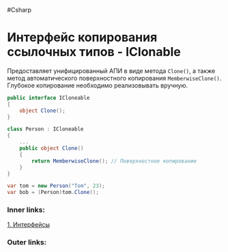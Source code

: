 #Csharp  

# Интерфейс копирования ссылочных типов - IClonable

Предоставляет унифицированный АПИ в виде метода `Clone()`, а также метод автоматического поверхностного копирования `MemberwiseClone()`.
Глубокое копирование необходимо реализовывать вручную.

```csharp
public interface ICloneable
{
    object Clone();
}

class Person : ICloneable
{
    ...
    public object Clone()
    {
        return MemberwiseClone(); // Поверхностное копирование
    }
}

var tom = new Person("Tom", 23);
var bob = (Person)tom.Clone();
```
### Inner links:
[1. Интерфейсы](1.%20Languages/C-sharp/0.%20Введение/3.%20Интерфейсы/1.%20Интерфейсы.md)

### Outer links:



